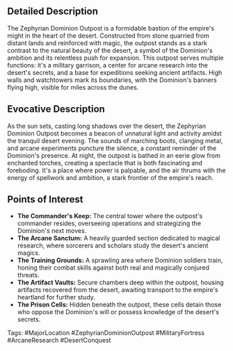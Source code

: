## Detailed Description
The Zephyrian Dominion Outpost is a formidable bastion of the empire's might in the heart of the desert. Constructed from stone quarried from distant lands and reinforced with magic, the outpost stands as a stark contrast to the natural beauty of the desert, a symbol of the Dominion's ambition and its relentless push for expansion. This outpost serves multiple functions: it's a military garrison, a center for arcane research into the desert's secrets, and a base for expeditions seeking ancient artifacts. High walls and watchtowers mark its boundaries, with the Dominion's banners flying high, visible for miles across the dunes.

## Evocative Description
As the sun sets, casting long shadows over the desert, the Zephyrian Dominion Outpost becomes a beacon of unnatural light and activity amidst the tranquil desert evening. The sounds of marching boots, clanging metal, and arcane experiments puncture the silence, a constant reminder of the Dominion's presence. At night, the outpost is bathed in an eerie glow from enchanted torches, creating a spectacle that is both fascinating and foreboding. It's a place where power is palpable, and the air thrums with the energy of spellwork and ambition, a stark frontier of the empire's reach.

## Points of Interest
- **The Commander's Keep:** The central tower where the outpost's commander resides, overseeing operations and strategizing the Dominion's next moves.
- **The Arcane Sanctum:** A heavily guarded section dedicated to magical research, where sorcerers and scholars study the desert's ancient magics.
- **The Training Grounds:** A sprawling area where Dominion soldiers train, honing their combat skills against both real and magically conjured threats.
- **The Artifact Vaults:** Secure chambers deep within the outpost, housing artifacts recovered from the desert, awaiting transport to the empire's heartland for further study.
- **The Prison Cells:** Hidden beneath the outpost, these cells detain those who oppose the Dominion's will or possess knowledge of the desert's secrets.

Tags: #MajorLocation #ZephyrianDominionOutpost #MilitaryFortress #ArcaneResearch #DesertConquest
